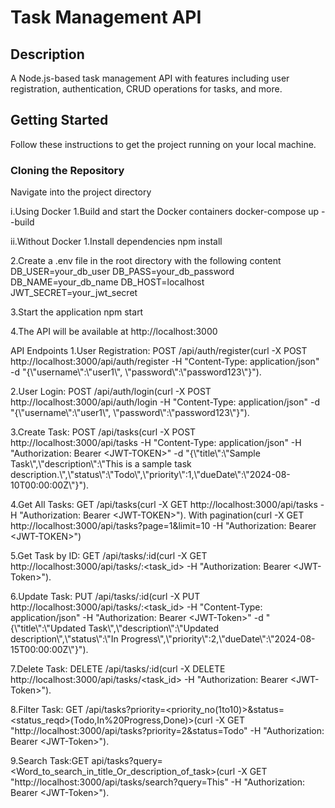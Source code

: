 # Task Management API

## Description

A Node.js-based task management API with features including user registration, authentication, CRUD operations for tasks, and more.

## Getting Started

Follow these instructions to get the project running on your local machine.

### Cloning the Repository

Navigate into the project directory

i.Using Docker
1.Build and start the Docker containers
docker-compose up --build

ii.Without Docker
1.Install dependencies
npm install

2.Create a .env file in the root directory with the following content
DB_USER=your_db_user
DB_PASS=your_db_password
DB_NAME=your_db_name
DB_HOST=localhost
JWT_SECRET=your_jwt_secret

3.Start the application
npm start

4.The API will be available at http://localhost:3000

API Endpoints
1.User Registration: POST /api/auth/register(curl -X POST http://localhost:3000/api/auth/register -H "Content-Type: application/json" -d "{\\"username\\":\\"user1\\", \\"password\\":\\"password123\\"}").

2.User Login: POST /api/auth/login(curl -X POST http://localhost:3000/api/auth/login -H "Content-Type: application/json" -d "{\\"username\\":\\"user1\\", \\"password\\":\\"password123\\"}").

3.Create Task: POST /api/tasks(curl -X POST http://localhost:3000/api/tasks -H "Content-Type: application/json" -H "Authorization: Bearer \<JWT-TOKEN\>" -d "{\\"title\\":\\"Sample Task\\",\\"description\\":\\"This is a sample task description.\\",\\"status\\":\\"Todo\\",\\"priority\\":1,\\"dueDate\\":\\"2024-08-10T00:00:00Z\\"}").

4.Get All Tasks: GET /api/tasks(curl -X GET http://localhost:3000/api/tasks -H "Authorization: Bearer \<JWT-TOKEN\>").
With pagination(curl -X GET http://localhost:3000/api/tasks?page=1&limit=10 -H "Authorization: Bearer \<JWT-TOKEN\>")

5.Get Task by ID: GET /api/tasks/:id(curl -X GET http://localhost:3000/api/tasks/:<task_id> -H "Authorization: Bearer \<JWT-Token\>").

6.Update Task: PUT /api/tasks/:id(curl -X PUT http://localhost:3000/api/tasks/:<task_id> -H "Content-Type: application/json" -H "Authorization: Bearer \<JWT-Token\>" -d "{\\"title\\":\\"Updated Task\\",\\"description\\":\\"Updated description\\",\\"status\\":\\"In Progress\\",\\"priority\\":2,\\"dueDate\\":\\"2024-08-15T00:00:00Z\\"}").

7.Delete Task: DELETE /api/tasks/:id(curl -X DELETE http://localhost:3000/api/tasks/<task_id> -H "Authorization: Bearer \<JWT-Token\>").

8.Filter Task: GET /api/tasks?priority=<priority_no(1to10)>&status=<status_reqd>(Todo,In%20Progress,Done)>(curl -X GET "http://localhost:3000/api/tasks?priority=2&status=Todo" -H "Authorization: Bearer \<JWT-Token\>").

9.Search Task:GET api/tasks?query=<Word_to_search_in_title_Or_description_of_task>(curl -X GET "http://localhost:3000/api/tasks/search?query=This" -H "Authorization: Bearer \<JWT-Token\>").
